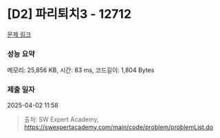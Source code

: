 # [D2] 파리퇴치3 - 12712 

[문제 링크](https://swexpertacademy.com/main/code/problem/problemDetail.do?contestProbId=AXuARWAqDkQDFARa) 

### 성능 요약

메모리: 25,856 KB, 시간: 83 ms, 코드길이: 1,804 Bytes

### 제출 일자

2025-04-02 11:58



> 출처: SW Expert Academy, https://swexpertacademy.com/main/code/problem/problemList.do